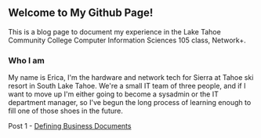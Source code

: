 ## Welcome to My Github Page!

This is a blog page to document my experience in the Lake Tahoe Community College Computer Information Sciences 105 class, Network+.

### Who I am

My name is Erica, I'm the hardware and network tech for Sierra at Tahoe ski resort in South Lake Tahoe. We're a small IT team of three people, and if I want to move up I'm either going to become a sysadmin or the IT department manager, so I've begun the long process of learning enough to fill one of those shoes in the future.

Post 1 - [Defining Business Documents](https://pyrebuilder.github.io/CIS105LTCCclass/Post1)
